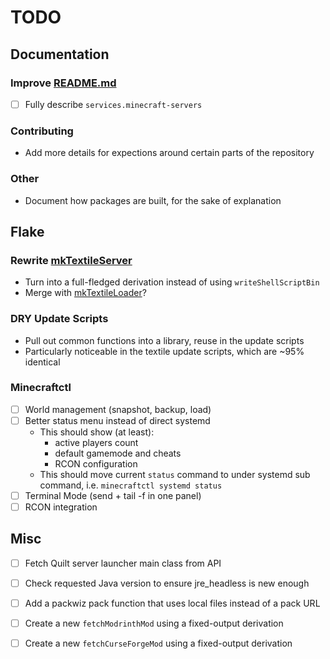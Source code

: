 # TODO

## Documentation

### Improve [README.md](./README.md)

- [ ] Fully describe `services.minecraft-servers`

### Contributing

- Add more details for expections around certain parts of the repository

### Other

- Document how packages are built, for the sake of explanation

## Flake

### Rewrite [mkTextileServer](./pkgs/build-support/mkTextileServer.nix)

- Turn into a full-fledged derivation instead of using `writeShellScriptBin`
- Merge with [mkTextileLoader](./pkgs/build-support/mkTextileLoader.nix)?

### DRY Update Scripts

- Pull out common functions into a library, reuse in the update scripts
- Particularly noticeable in the textile update scripts, which are ~95% identical

### Minecraftctl

- [ ] World management (snapshot, backup, load)
- [ ] Better status menu instead of direct systemd
  - This should show (at least):
    - active players count
    - default gamemode and cheats
    - RCON configuration
  - This should move current `status` command to under systemd sub command, i.e. `minecraftctl systemd status`
- [ ] Terminal Mode (send + tail -f in one panel)
- [ ] RCON integration

## Misc

- [ ] Fetch Quilt server launcher main class from API
- [ ] Check requested Java version to ensure jre_headless is new enough
- [ ] Add a packwiz pack function that uses local files instead of a pack URL
- [ ] Create a new `fetchModrinthMod` using a fixed-output derivation
- [ ] Create a new `fetchCurseForgeMod` using a fixed-output derivation

